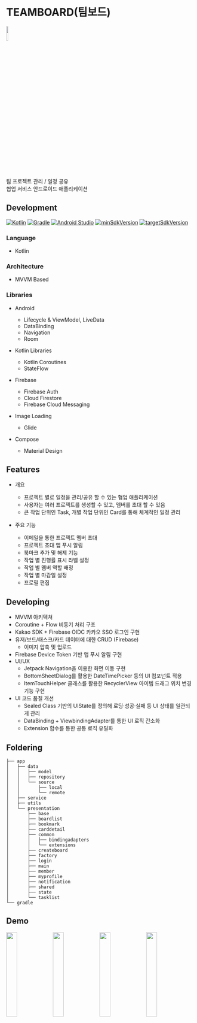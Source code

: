 # TEAMBOARD(팀보드)

<img src="https://github.com/user-attachments/assets/930c8110-a416-4092-9a87-fdedbddd0515" width="10%"/>

팀 프로젝트 관리 / 일정 공유 <br/>
협업 서비스 안드로이드 애플리케이션
 
## Development

[![Kotlin](https://img.shields.io/badge/Kotlin-1.9.23-blue.svg)](https://kotlinlang.org)
[![Gradle](https://img.shields.io/badge/gradle-8.2.2-green.svg)](https://gradle.org/)
[![Android Studio](https://img.shields.io/badge/Android%20Studio-2024.2.1%20%28Ladybug%29-green)](https://developer.android.com/studio)
[![minSdkVersion](https://img.shields.io/badge/minSdkVersion-21-red)](https://developer.android.com/distribute/best-practices/develop/target-sdk)
[![targetSdkVersion](https://img.shields.io/badge/targetSdkVersion-34-orange)](https://developer.android.com/distribute/best-practices/develop/target-sdk)

### Language
* Kotlin 

### Architecture
* MVVM Based

### Libraries

* Android
  * Lifecycle & ViewModel, LiveData
  * DataBinding
  * Navigation
  * Room

* Kotlin Libraries
  * Kotlin Coroutines
  * StateFlow

* Firebase
  * Firebase Auth
  * Cloud Firestore
  * Firebase Cloud Messaging

* Image Loading
  * Glide

* Compose
  * Material Design

## Features
* 개요
  * 프로젝트 별로 일정을 관리/공유 할 수 있는 협업 애플리케이션
  * 사용자는 여러 프로젝트를 생성할 수 있고, 멤버를 초대 할 수 있음
  * 큰 작업 단위인 Task, 개별 작업 단위인 Card를 통해 체계적인 일정 관리

* 주요 기능
  * 이메일을 통한 프로젝트 멤버 초대
  * 프로젝트 초대 앱 푸시 알림
  * 북마크 추가 및 해제 기능
  * 작업 별 진행률 표시 라벨 설정
  * 작업 별 멤버 역할 배정
  * 작업 별 마감일 설정
  * 프로필 편집
    
## Developing
* MVVM 아키텍쳐
* Coroutine + Flow 비동기 처리 구조
* Kakao SDK + Firebase OIDC 카카오 SSO 로그인 구현
* 유저/보드/태스크/카드 데이터에 대한 CRUD (Firebase)
  * 이미지 압축 및 업로드
* Firebase Device Token 기반 앱 푸시 알림 구현
* UI/UX
  * Jetpack Navigation을 이용한 화면 이동 구현
  * BottomSheetDialog를 활용한 DateTimePicker 등의 UI 컴포넌트 적용
  * ItemTouchHelper 클래스를 활용한 RecyclerView 아이템 드래그 위치 변경 기능 구현
* UI 코드 품질 개선
  * Sealed Class 기반의 UIState를 정의해 로딩·성공·실패 등 UI 상태를 일관되게 관리
  * DataBinding + ViewbindingAdapter를 통한 UI 로직 간소화
  * Extension 함수를 통한 공통 로직 유틸화

## Foldering
```
├── app
│   ├── data
│   │   ├── model
│   │   ├── repository
│   │   └── source
│   │       ├── local
│   │       └── remote
│   ├── service
│   ├── utils
│   └── presentation
│       ├── base
│       ├── boardlist
│       ├── bookmark
│       ├── carddetail
│       ├── common
│       │   ├── bindingadapters
│       │   └── extensions
│       ├── createboard
│       ├── factory
│       ├── login
│       ├── main
│       ├── member
│       ├── myprofile
│       ├── notification
│       ├── shared
│       ├── state
│       └── tasklist
└── gradle
```

## Demo
<img src="https://github.com/user-attachments/assets/d995607c-5f67-4b38-abd6-189832c5c5b2" width="24%"/>
<img src="https://github.com/user-attachments/assets/b54935dc-3149-4d7c-ab2a-2862003337e1" width="24%"/>
<img src="https://github.com/user-attachments/assets/275f0e7d-8fd7-4d59-bfa2-f912722daea2" width="24%"/>
<img src="https://github.com/user-attachments/assets/420af884-7e6e-43c5-a1d6-d150340204cc" width="24%"/>
